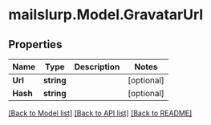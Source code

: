 # mailslurp.Model.GravatarUrl
## Properties

Name | Type | Description | Notes
------------ | ------------- | ------------- | -------------
**Url** | **string** |  | [optional] 
**Hash** | **string** |  | [optional] 

[[Back to Model list]](../README#documentation-for-models) [[Back to API list]](../README#documentation-for-api-endpoints) [[Back to README]](../README)

